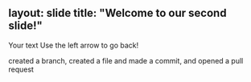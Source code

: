 layout: slide
title: "Welcome to our second slide!"
---
Your text
Use the left arrow to go back!

 created a branch, created a file and made a commit, and opened a pull request
